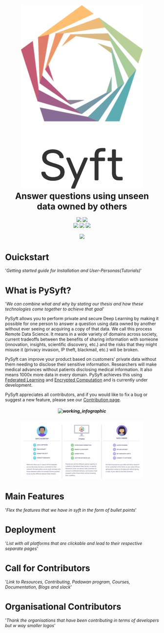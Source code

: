 <h1 align="center">

  <br>
  <img src="packages/syft/docs/img/logo_big.png" alt="Syft" width="400">
  </br>
  Answer questions using unseen data owned by others
  <br>
  
</h1>

<div align="center"> <a href="https://pypi.org/project/syft/"><img src="https://pepy.tech/badge/syft" /></a> <a href="https://pypi.org/project/syft/"><img src="https://badge.fury.io/py/syft.svg" /></a> <br /> <a href="https://github.com/OpenMined/PySyft/actions/workflows/syft-version_tests.yml"><img src="https://github.com/OpenMined/PySyft/actions/workflows/syft-version_tests.yml/badge.svg?branch=dev" /></a>
 <a href="https://github.com/OpenMined/PySyft/actions/workflows/nightlies-run.yml"><img src="https://github.com/OpenMined/PySyft/actions/workflows/nightlies-run.yml/badge.svg?branch=dev" /></a>
<a href="https://openmined.slack.com/messages/support"><img src="https://img.shields.io/badge/chat-on%20slack-7A5979.svg" /></a>
<br /><br />

<div align="center"><a href="#"><img src="https://stars.medv.io/openmined/pysyft.svg" /></a></div>

</div>

# Ouickstart
'*Getting started guide for Installation and User-Personas(Tutorials)*'


# What is PySyft?
'*We can combine what and why by stating our thesis and how these technologies come together to achieve that goal*'

PySyft allows you to perform private and secure Deep Learning by making it possible for one person to answer a question using data owned by another without ever seeing or acquiring a copy of that data. We call this process Remote Data Science. It means in a wide variety of domains across society, current tradeoffs between the benefits of sharing information with someone (innovation, insights, scientific discovery, etc.) and the risks that they might misuse it (privacy invasion, IP theft, blackmail, etc.) will be broken. 

PySyft can improve your product based on customers' private data without them needing to disclose their sensitive information. Researchers will make medical advances without patients disclosing medical information. It also means 1000x more data in every domain. PySyft achieves this using [Federated Learning](https://ai.googleblog.com/2017/04/federated-learning-collaborative.html) and [Encrypted Computation](https://en.wikipedia.org/wiki/Homomorphic_encryption) and is currently under development. 

PySyft appreciates all contributors, and if you would like to fix a bug or suggest a new feature, please see our [Contribution page](https://openmined.github.io/PySyft/developer_guide/index.html).

<h5 align="center">
    <img src="packages/syft/docs/img/Working_infographic.gif" alt="working_infographic" width="400">
</h5>
 
 
<h5 align="center"> 
    <img src="packages/syft/docs/img/big-picture.png" alt="big-picture-overview" width="400">
</h5>

# Main Features
'*Flex the features that we have in syft in the form of bullet points*'

# Deployment
'*List with all platforms that are clickable and lead to their respective separate pages*'

# Call for Contributors
'*Link to Resources, Contributing, Padawan program, Courses, Documentation, Blogs and slack*'

# Organisational Contributors

'*Thank the organisations that have been contributing in terms of developers but w way smaller logos*'